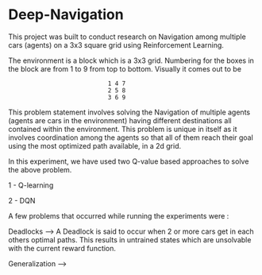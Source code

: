 # Deep-Navigation

This project was built to conduct research on Navigation among multiple cars (agents) on a 3x3 square grid using 
Reinforcement Learning.

The environment is a block which is a 3x3 grid. Numbering for the boxes in the block are from 1 to 9 from top to bottom.
Visually it comes out to be
                                
                                1 4 7
                                2 5 8
                                3 6 9
                                
This problem statement involves solving the Navigation of multiple agents (agents are cars in the environment) having 
different destinations all contained within the environment. This problem is unique in itself as it involves 
coordination among the agents so that all of them reach their goal using the most optimized path available, in a 2d grid.

In this experiment, we have used two Q-value based approaches to solve the above problem. 

1 - Q-learning

2 - DQN

A few problems that occurred while running the experiments were :

Deadlocks --> A Deadlock is said to occur when 2 or more cars get in each others optimal paths. This results in 
untrained states which are unsolvable with the current reward function.

Generalization --> 
   


